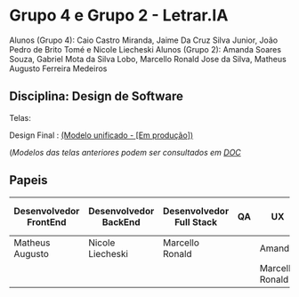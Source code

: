# Grupo 4 e Grupo 2 - Letrar.IA

Alunos (Grupo 4): Caio Castro Miranda, Jaime Da Cruz Silva Junior, João Pedro de Brito Tomé e Nicole Liecheski
Alunos (Grupo 2): Amanda Soares Souza, Gabriel Mota da Silva Lobo, Marcello Ronald Jose da Silva, Matheus Augusto Ferreira Medeiros

## Disciplina: Design de Software

Telas:

Design Final : [(Modelo unificado - [Em produção])](https://www.figma.com/design/UgWAqHUlgHgWXMakn3f9ZK/Telas---LetrarIA---Rework?node-id=0-1&p=f&t=FqZmQU83IoqiGDA4-0)

(_Modelos das telas anteriores podem ser consultados em [DOC](https://github.com/castromir/DesignSoftwareLetrarIA/tree/main/DOC)_

## Papeis

|Desenvolvedor FrontEnd|Desenvolvedor BackEnd|Desenvolvedor Full Stack|QA|UX|Gerente de projeto|
|---|---|---|---|---|---|
|Matheus Augusto|Nicole Liecheski|Marcello Ronald||Amanda |Caio Castro|
|||||Marcello Ronald||
